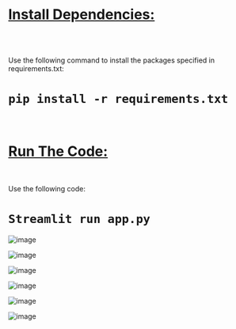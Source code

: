 <h1><u>Install Dependencies:</u></h1>
<br><br>
<p>Use the following command to install the packages specified in requirements.txt:<p>

<h1><code>pip install -r requirements.txt</code></h1>
<br>

<h1><u>Run The Code:</u></h1>
<br>
<p>Use the following code:</p>

<h1><code>Streamlit run app.py</code></h1>


![image](https://github.com/user-attachments/assets/408db32d-8770-4416-81b9-9e453f01eb4f)



![image](https://github.com/user-attachments/assets/b2a17dc0-9b00-4122-a279-6d040bd94ef8)



![image](https://github.com/user-attachments/assets/54dd6fd4-04e4-49a3-bf78-084b06f3325e)


![image](https://github.com/user-attachments/assets/52a6833e-5eb9-42cd-a720-a717b6c53980)


![image](https://github.com/user-attachments/assets/ae7a861b-7ebb-4735-b635-cb943c486363)


![image](https://github.com/user-attachments/assets/44a24752-1f2b-4e96-8bfe-26c312c63899)

